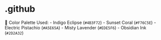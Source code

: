 # .github
🎨 Color Palette Used: - Indigo Eclipse (`#4B3F72`) - Sunset Coral (`#F76C5E`) - Electric Pistachio (`#A5E65A`) - Misty Lavender (`#EDE5F6`) - Obsidian Ink (`#2D2A32`)
